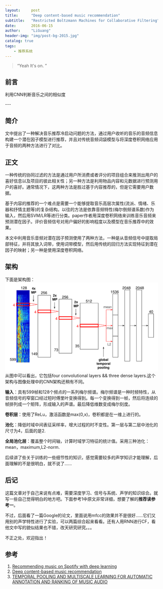 ```yaml
---
layout:     post
title:      "Deep content-based music recommendation"
subtitle:   "Restricted Boltzmann Machines for Collaborative Filtering"
date:       2016-06-15
author:     "LiGuang"
header-img: "img/post-bg-2015.jpg"
catalog: true
tags:
    - 推荐系统
---
```


> “Yeah It's on. ”


## 前言

利用CNN判断音乐之间的相似度
<p id = "build"></p>
---

## 简介
文中提出了一种解决音乐推荐冷启动问题的方法，通过用户收听的音乐的音频信息构建一个潜在因子模型进行推荐，并且对传统音频词袋模型与将深度卷积网络应用于音频的两种方法进行了对比。
## 正文
一种传统的协同过滤的方法是通过用户所消费或者评分的项目组合来推测出用户的喜好信息以及项目的彼此相关性；另一种方法是利用物品内容和元数据进行预测用户的喜好。通常情况下，这两种方法是胜过基于内容推荐的，但是它需要用户数据。

基于内容的推荐的一个难点是需要一个能够提取音乐高层次属性(流派、情绪、乐器和抒情主题等)的复杂结构。以往的方法是依靠音频特性(梅尔倒频谱系数)作为输入，然后用SVM/LR等进行分类。paper作者用深度卷积网络来训练音乐音频来预测潜在因子。评价音频信号对用户偏好的影响程度以及模型在音乐推荐中的效果。

本文中利用音乐音频对潜在因子预测使用了两种方法，一种是从音频信号中提取局部特征，并将其放入词带，使用词带模型，然后用传统的回归方法实现特征到潜在因子的映射；另一种是使用深度卷积网络。

## 架构
下面是架构图：
![](https://raw.githubusercontent.com/CoolIceFire/CoolIceFire.github.io/master/img/20160614/01.png)
从图中可以看出，它包括four convolutional layers && three dense layers.这个架构与图像处理中的CNN架构还稍有不同。

**输入**：具有599帧和128个频点的一系列梅尔频谱。梅尔频谱是一种时频特性，从音频信号的窄窗口经过短时傅里叶变换得到。每一个变换得到一帧，然后将连续的帧排列成一个矩阵，形成输入的声谱。最后降低维数变成梅尔刻度。

**卷积层**：使用了ReLu，激活函数是max(0,x)，卷积都是在一维上进行的。

**池化**：降低时域中间表征采样率，增大过程的时不变性。第一层与第二层中池化的尺寸为4，后面的是2.

**全局池化层**：覆盖整个时间轴，计算时域学习特征的统计值。采用三种池化：mean，maximum,L2-norm.

后续讲了些关于训练的一些细节性的知识，感觉需要较多的声学知识才能理解，后面理解的不是很明白，就不说了……
## 后记

这篇文章对于自己来说有点难，需要深度学习、信号与系统、声学的知识综合。就写一些自己觉得明白的地方吧。下面参考1中原文非常详细，想要了解的**推荐读参考一**。

不过，后面看了一篇Google的论文，里面说用mfcc的效果并不是很好……它们又用别的声学特性进行了实验，可以两篇综合起来看看。还有人用RNN进行CF，看他文中写的貌似结果也不错，改天研究研究。。。

不正之处，欢迎指出！

## 参考
1. [Recommending music on Spotify with deep learning](http://benanne.github.io/2014/08/05/spotify-cnns.html)
2. [Deep content-based music recommendation](http://papers.nips.cc/paper/5004-deep-content-based-music-recommendation.pdf)
3. [TEMPORAL POOLING AND MULTISCALE LEARNING FOR AUTOMATIC ANNOTATION AND RANKING OF MUSIC AUDIO](http://ismir2011.ismir.net/papers/PS6-13.pdf)
